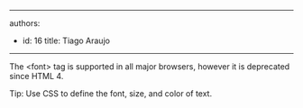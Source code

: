 

---
authors:
  - id: 16
    title: Tiago Araujo
---




<span class='intro'> <p></p>
<p>The &lt;font&gt; tag is supported in all major browsers, however it is deprecated since HTML 4.</p> </span>

<div class="greyBox">
<p>Tip&#58; Use CSS to define the font, size, and color of text.</p>
</div>



